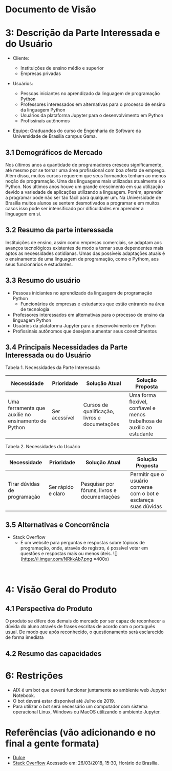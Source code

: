 # Documento de Visão

# 3: Descrição da Parte Interessada e do Usuário
* Cliente: 
    * Instituições de ensino médio e superior
    * Empresas privadas
* Usuários: 
    * Pessoas iniciantes no aprendizado da linguagem de programação Python
    * Professores interessados em alternativas para o processo de ensino da linguagem Python
    * Usuários da plataforma Jupyter para o desenvolvimento em Python
    * Profissinais autônomos

* Equipe: Graduandos do curso de Engenharia de Software da Universidade de Brasília campus Gama.

## 3.1 Demográficos de Mercado

Nos últimos anos a quantidade de programadores cresceu significamente, até mesmo por se tornar uma área profissional com boa oferta de emprego. Além disso, muitos cursos requerem que seus formandos tenham ao menos noção de programação. Uma das linguagens mais utilizadas atualmente é o Python. Nos últimos anos houve um grande crescimento em sua utilização devido a variedade de aplicações utilizando a linguagem. Porém, aprender a programar pode não ser tão fácil para qualquer um. Na Universidade de Brasília muitos alunos se sentem desmotivados a programar e em muitos casos isso pode ser intensificado por dificuldades em aprender a linguagem em si.

## 3.2 Resumo da parte interessada
Instituições de ensino, assim como empresas comerciais, se adaptam aos avanços tecnológicos existentes de modo a tornar seus dependentes mais aptos as necessidades cotidianas. Umas das possíveis adaptações atuais é o ensinamento de uma linguagem de programação, como o Pythom, aos seus funcionários e estudantes.

## 3.3 Resumo do usuário
* Pessoas iniciantes no aprendizado da linguagem de programação Python
    * Funcionários de empresas e estudantes que estão entrando na área de tecnologia
* Professores interessados em alternativas para o processo de ensino da linguagem Python
* Usuários da plataforma Jupyter para o desenvolvimento em Python
* Profissinais autônomos que desejam aumentar seus conehcimentos

## 3.4 Principais Necessidades da Parte Interessada ou do Usuário

Tabela 1. Necessidades da Parte Interessada


|Necessidade|Prioridade|Solução Atual|Solução Proposta|
|---|---|---|---|
|Uma ferramenta que auxilie no ensinamento de Python|Ser acessível|Cursos de qualificação, livros e documetações|Uma forma flexível, confíavel e menos trabalhosa de auxílio ao estudante|

Tabela 2. Necessidades do Usuário

|Necessidade|Prioridade|Solução Atual|Solução Proposta|
|---|---|---|---|
|Tirar dúvidas de programação|Ser rápido e claro|Pesquisar por fóruns, livros e documentações|Permitir que o usuário converse com o bot e esclareça suas dúvidas|

## 3.5 Alternativas e Concorrência
* Stack Overflow
    * É um website para perguntas e respostas sobre tópicos de programação, onde, através do registro, é possível votar em questões e respostas mais ou menos úteis.
![](https://i.imgur.com/NRkkAb7.png =400x)
<br>

# 4: Visão Geral do Produto
## 4.1 Perspectiva do Produto
O produto se difere dos demais do mercado por ser capaz de reconhecer a dúvida do aluno através de frases escritas de acordo com o português usual. De modo que após reconhecido, o questionamento será esclarecido de forma imediata

## 4.2 Resumo das capacidades





# 6: Restrições

* AIX é um bot que deverá funcionar juntamente ao ambiente web Jupyter Notebook.
* O bot deverá estar disponível até Julho de 2019.
* Para utilizar o bot será necessário um computador com sistema operacional Linux, Windows ou MacOS utilizando o ambiente Jupyter.



# Referências (vão adicionando e no final a gente formata)
* [Dulce](https://dulce-work-schedule.github.io/especificacao/visao.html#2)
* [Stack Overflow](https://stackoverflow.com/)
Acessado em: 26/03/2018, 15:30, Horário de Brasília.
